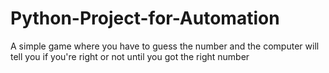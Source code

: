 # Python-Project-for-Automation
A simple game where you have to guess the number and the computer will tell you if you're right or not until you got the right number
